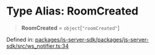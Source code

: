 # Type Alias: RoomCreated

> **RoomCreated** = `object`\[`"roomCreated"`\]

Defined in: [packages/js-server-sdk/packages/js-server-sdk/src/ws\_notifier.ts:34](https://github.com/fishjam-cloud/js-server-sdk/blob/47c214593e589512a3ba31be9d92be66ca83da9a/packages/js-server-sdk/src/ws_notifier.ts#L34)
